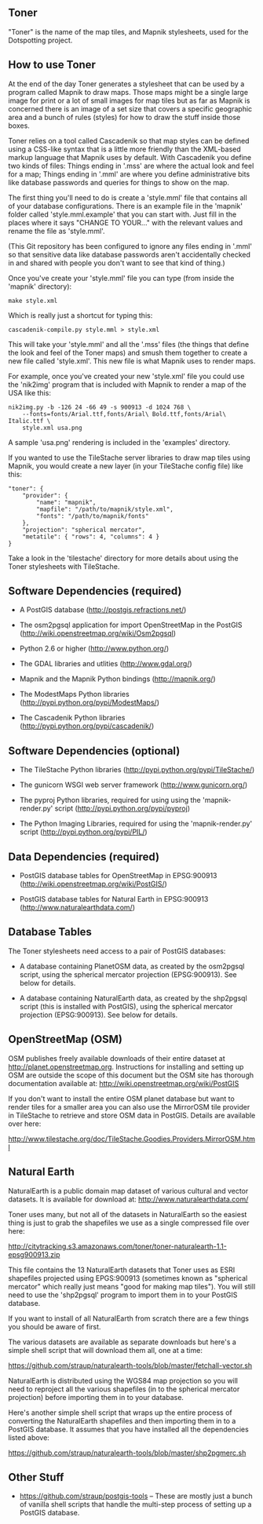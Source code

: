 Toner
--

"Toner" is the name of the map tiles, and Mapnik stylesheets, used for the Dotspotting project.

How to use Toner
--

At the end of the day Toner generates a stylesheet that can be used by a program
called Mapnik to draw maps. Those maps might be a single large image for print
or a lot of small images for map tiles but as far as Mapnik is concerned there
is an image of a set size that covers a specific geographic area and a bunch of
rules (styles) for how to draw the stuff inside those boxes.

Toner relies on a tool called Cascadenik so that map styles can be defined using
a CSS-like syntax that is a little more friendly than the XML-based markup
language that Mapnik uses by default. With Cascadenik you define two kinds of
files: Things ending in '.mss' are where the actual look and feel for a map;
Things ending in '.mml' are where you define administrative bits like database
passwords and queries for things to show on the map.

The first thing you'll need to do is create a 'style.mml' file that contains all
of your database configurations. There is an example file in the 'mapnik' folder
called 'style.mml.example' that you can start with. Just fill in the places
where it says "CHANGE TO YOUR..." with the relevant values and rename the file
as 'style.mml'.

(This Git repository has been configured to ignore any files ending in '.mml' so
that sensitive data like database passwords aren't accidentally checked in and
shared with people you don't want to see that kind of thing.)

Once you've create your 'style.mml' file you can type (from inside the 'mapnik'
directory):

	make style.xml

Which is really just a shortcut for typing this:

	cascadenik-compile.py style.mml > style.xml

This will take your 'style.mml' and all the '.mss' files (the things that define
the look and feel of the Toner maps) and smush them together to create a new
file called 'style.xml'. This new file is what Mapnik uses to render maps.

For example, once you've created your new 'style.xml' file you could use the
'nik2img' program that is included with Mapnik to render a map of the USA like
this:

	nik2img.py -b -126 24 -66 49 -s 900913 -d 1024 768 \
		--fonts=fonts/Arial.ttf,fonts/Arial\ Bold.ttf,fonts/Arial\ Italic.ttf \
		style.xml usa.png

A sample 'usa.png' rendering is included in the 'examples' directory.

If you wanted to use the TileStache server libraries to draw map tiles using
Mapnik, you would create a new layer (in your TileStache config file) like this:

	"toner": {
		"provider": {
			"name": "mapnik",
			"mapfile": "/path/to/mapnik/style.xml",
			"fonts": "/path/to/mapnik/fonts"
		},
		"projection": "spherical mercator",
		"metatile": { "rows": 4, "columns": 4 }
	}

Take a look in the 'tilestache' directory for more details about using the
Toner stylesheets with TileStache.

Software Dependencies (required)
--

* A PostGIS database (http://postgis.refractions.net/)

* The osm2pgsql application for import OpenStreetMap in the PostGIS (http://wiki.openstreetmap.org/wiki/Osm2pgsql)

* Python 2.6 or higher (http://www.python.org/)

* The GDAL libraries and utlities (http://www.gdal.org/)

* Mapnik and the Mapnik Python bindings (http://mapnik.org/)

* The ModestMaps Python libraries (http://pypi.python.org/pypi/ModestMaps/)

* The Cascadenik Python libraries (http://pypi.python.org/pypi/cascadenik/)

Software Dependencies (optional)
--

* The TileStache Python libraries (http://pypi.python.org/pypi/TileStache/)

* The gunicorn WSGI web server framework (http://www.gunicorn.org/)

* The pyproj Python libraries, required for using using the 'mapnik-render.py' script (http://pypi.python.org/pypi/pyproj)

* The Python Imaging Libraries, required for using the 'mapnik-render.py' script (http://pypi.python.org/pypi/PIL/)

Data Dependencies (required)
--

* PostGIS database tables for OpenStreetMap in EPSG:900913 (http://wiki.openstreetmap.org/wiki/PostGIS/)

* PostGIS database tables for Natural Earth in EPSG:900913 (http://www.naturalearthdata.com/)

Database Tables
--

The Toner stylesheets need access to a pair of PostGIS databases:

* A database containing PlanetOSM data, as created by the osm2pgsql script,
  using the spherical mercator projection (EPSG:900913). See below for details.

* A database containing NaturalEarth data, as created by the shp2pgsql script
  (this is installed with PostGIS), using the spherical mercator projection
  (EPSG:900913). See below for details.

OpenStreetMap (OSM)
--

OSM publishes freely available downloads of their entire dataset at
http://planet.openstreetmap.org. Instructions for installing and setting up OSM
are outside the scope of this document but the OSM site has thorough
documentation available at: http://wiki.openstreetmap.org/wiki/PostGIS

If you don't want to install the entire OSM planet database but want to render
tiles for a smaller area you can also use the MirrorOSM tile provider in
TileStache to retrieve and store OSM data in PostGIS. Details are available over
here:

http://www.tilestache.org/doc/TileStache.Goodies.Providers.MirrorOSM.html

Natural Earth
--

NaturalEarth is a public domain map dataset of various cultural and vector
datasets. It is available for download at: http://www.naturalearthdata.com/

Toner uses many, but not all of the datasets in NaturalEarth so the easiest
thing is just to grab the shapefiles we use as a single compressed file over
here:

http://citytracking.s3.amazonaws.com/toner/toner-naturalearth-1.1-epsg900913.zip

This file contains the 13 NaturalEarth datasets that Toner uses as ESRI
shapefiles projected using EPGS:900913 (sometimes known as "spherical mercator"
which really just means "good for making map tiles"). You will still need to use
the 'shp2pgsql' program to import them in to your PostGIS database.

If you want to install of all NaturalEarth from scratch there are a few things
you should be aware of first.

The various datasets are available as separate downloads but here's a simple
shell script that will download them all, one at a time:

https://github.com/straup/naturalearth-tools/blob/master/fetchall-vector.sh

NaturalEarth is distributed using the WGS84 map projection so you will need to
reproject all the various shapefiles (in to the spherical mercator projection)
before importing them in to your database.

Here's another simple shell script that wraps up the entire process of
converting the NaturalEarth shapefiles and then importing them in to a PostGIS
database. It assumes that you have installed all the dependencies listed above:

https://github.com/straup/naturalearth-tools/blob/master/shp2pgmerc.sh

Other Stuff
--

* https://github.com/straup/postgis-tools – These are mostly just a bunch of
vanilla shell scripts that handle the multi-step process of setting up a PostGIS
database.

